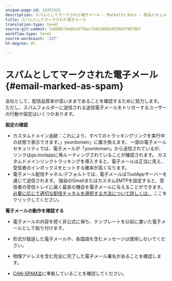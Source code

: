```yaml
---
unique-page-id: 14352525
description: スパムとしてマークされた電子メール — Marketto Docs — 製品ドキュメント
title: スパムとしてマークされた電子メール
translation-type: tm+mt
source-git-commit: 1dd80b7de801df78ac7dde39002455063f9979b7
workflow-type: tm+mt
source-wordcount: '227'
ht-degree: 0%

---
```



# スパムとしてマークされた電子メール{#email-marked-as-spam}

会社として、配信品質率が高いままであることを確認するために努力します。 ただし、スパムフォルダーに送信される送信電子メールをトリガーするユーザーの行動や設定はいくつかあります。

**設定の確認**

* カスタムドメイン追跡：これにより、すべてのトラッキングリンクを実行中の状態で表示できます。」yourdomain」に置き換えます。 一部の電子メールセキュリティでは、電子メールが「yourdomain」から送信されているが、リンクはgo.toutappに再ルーティングされていることが確認されます。 カスタムドメインリンクトラッキングを導入すると、電子メールは正当に見え、受信者のインボックスをヒットする確率が高くなります。
* 電子メール配信チャネル:デフォルトでは、電子メールはToutAppサーバーを通じて送信されます。 独自のGmailまたはカスタムSMTPを設定すると、受信者の受信トレイに届く最良の機会を電子メールに与えることができます。 [必要に応じて適切な配信チャネルを選択する方法について詳しくは、](https://nation.marketo.com/docs/DOC-5080) ここをクリックしてください。

**電子メールの動作を確認する**

* 電子メールの内容を短く非公式に保ち、テンプレートを以前に書いた電子メールとして貼り付けます。

* 形式が超過した電子メールや、各国語を含むメッセージは使用しないでください。

* 物理アドレスを含む完全に完了した電子メール署名があることを確認します。

* [CAN-SPAM法](https://www.ftc.gov/tips-advice/business-center/guidance/can-spam-act-compliance-guide-business)に準拠していることを確認してください。
